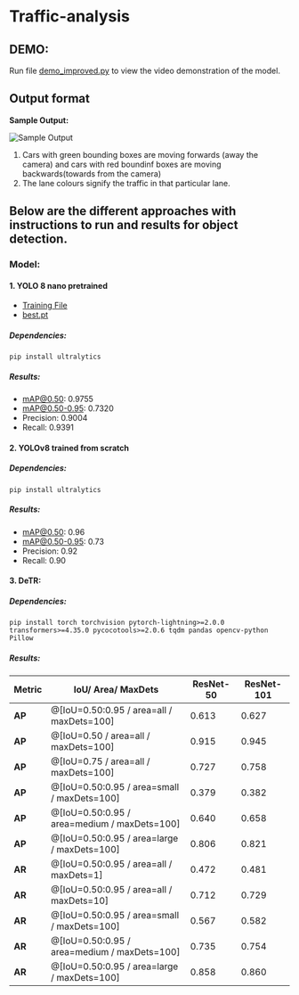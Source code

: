 # Traffic-analysis

## DEMO:
Run file [demo_improved.py](https://github.com/shreshth3000/traffic-analysis/blob/main/demo/demo_improved.py) to view the video demonstration of the model.

## Output format

**Sample Output:**

![Sample Output](sample_output.jpg)
1. Cars with green bounding boxes are moving forwards (away the camera) and cars with red boundinf boxes are moving backwards(towards from the camera)
2. The lane colours signify the traffic in that particular lane.

## Below are the different approaches with instructions to run and results for object detection.

### Model:
#### 1. YOLO 8 nano pretrained 
- [Training File](https://github.com/shreshth3000/traffic-analysis/blob/main/yolotrained.ipynb)
- [best.pt](https://github.com/shreshth3000/traffic-analysis/blob/main/models/yolo8nbest.pt)
##### Dependencies:
```
pip install ultralytics
```
##### Results:
- mAP@0.50: 0.9755
- mAP@0.50-0.95: 0.7320
- Precision: 0.9004
- Recall: 0.9391

#### 2. YOLOv8 trained from scratch

##### Dependencies:
```
pip install ultralytics
```
##### Results:
- mAP@0.50: 0.96
- mAP@0.50-0.95: 0.73
- Precision: 0.92
- Recall: 0.90

#### 3. DeTR:
##### Dependencies:
```
pip install torch torchvision pytorch-lightning>=2.0.0 transformers>=4.35.0 pycocotools>=2.0.6 tqdm pandas opencv-python Pillow
```

##### Results:
| Metric | IoU/ Area/ MaxDets | ResNet-50 | ResNet-101 |
|--------|------------------------------------------|-------|-------|
| **AP** | @[IoU=0.50:0.95 / area=all / maxDets=100] | 0.613 | 0.627 |
| **AP** | @[IoU=0.50      / area=all / maxDets=100] | 0.915 | 0.945 |
| **AP** | @[IoU=0.75      / area=all / maxDets=100] | 0.727 | 0.758 |
| **AP** | @[IoU=0.50:0.95 / area=small / maxDets=100] | 0.379 | 0.382 |
| **AP** | @[IoU=0.50:0.95 / area=medium / maxDets=100] | 0.640 | 0.658 |
| **AP** | @[IoU=0.50:0.95 / area=large / maxDets=100] | 0.806 | 0.821 |
| **AR** | @[IoU=0.50:0.95 / area=all / maxDets=1] | 0.472 | 0.481 |
| **AR** | @[IoU=0.50:0.95 / area=all / maxDets=10] | 0.712 | 0.729 |
| **AR** | @[IoU=0.50:0.95 / area=small / maxDets=100] | 0.567 | 0.582 |
| **AR** | @[IoU=0.50:0.95 / area=medium / maxDets=100] | 0.735 | 0.754 |
| **AR** | @[IoU=0.50:0.95 / area=large / maxDets=100] | 0.858 | 0.860 |


